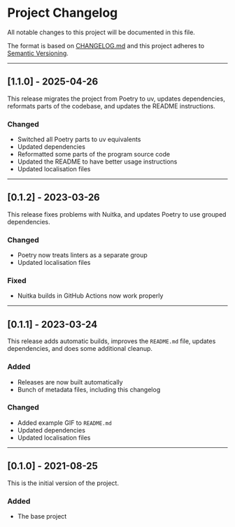 
# Project Changelog

All notable changes to this project will be documented in this file.

The format is based on [CHANGELOG.md][CHANGELOG.md]
and this project adheres to [Semantic Versioning][Semantic Versioning].

<!-- 
TEMPLATE

## [major.minor.patch] - yyyy-mm-dd

A message that notes the main changes in the update.

### Added

### Changed

### Deprecated

### Fixed

### Removed

### Security

_______________________________________________________________________________
 
 -->

<!--
EXAMPLE

## [0.2.0] - 2021-06-02

Lorem Ipsum dolor sit amet.

### Added

- Cat pictures hidden in the library
- Added beeswax to the gears

### Changed

- Updated localisation files

-->

<!--
_______________________________________________________________________________

## [1.1.0] - 2025-04-26

This release migrates the project from Poetry to uv, updates dependencies,
reformats parts of the codebase, and updates the README instructions.

### Changed

- Switched all Poetry parts to uv equivalents
- Updated dependencies
- Reformatted some parts of the program source code
- Updated the README to have better usage instructions
- Updated localisation files

-->

_______________________________________________________________________________

## [1.1.0] - 2025-04-26

This release migrates the project from Poetry to uv, updates dependencies,
reformats parts of the codebase, and updates the README instructions.

### Changed

- Switched all Poetry parts to uv equivalents
- Updated dependencies
- Reformatted some parts of the program source code
- Updated the README to have better usage instructions
- Updated localisation files

_______________________________________________________________________________

## [0.1.2] - 2023-03-26

This release fixes problems with Nuitka, and updates Poetry to use grouped
dependencies.

### Changed

- Poetry now treats linters as a separate group
- Updated localisation files

### Fixed

- Nuitka builds in GitHub Actions now work properly

_______________________________________________________________________________

## [0.1.1] - 2023-03-24

This release adds automatic builds, improves the `README.md` file, updates
dependencies, and does some additional cleanup.

### Added

- Releases are now built automatically
- Bunch of metadata files, including this changelog

### Changed

- Added example GIF to `README.md`
- Updated dependencies
- Updated localisation files

_______________________________________________________________________________

## [0.1.0] - 2021-08-25

This is the initial version of the project.

### Added

- The base project

[CHANGELOG.md]: https://web.archive.org/web/20220330064336/https://changelog.md/
[Semantic Versioning]: http://semver.org/

<!-- markdownlint-configure-file {
    "MD024": false
} -->
<!--
    MD024: No duplicate headings
-->
